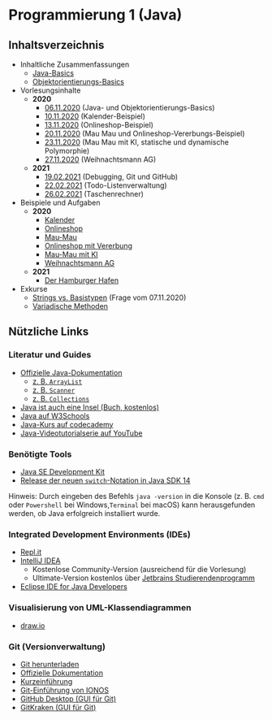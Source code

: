 # Programmierung 1 (Java)
## Inhaltsverzeichnis
- Inhaltliche Zusammenfassungen
    - [Java-Basics](Zusammenfassung/Java-Basics.md)
    - [Objektorientierungs-Basics](Zusammenfassung/OOP-Basics.md)
- Vorlesungsinhalte
    - **2020**
      - [06.11.2020](Vorlesungsinhalte/Vorlesung%2006.11.2020) (Java- und Objektorientierungs-Basics)
      - [10.11.2020](Vorlesungsinhalte/Vorlesung%2010.11.2020) (Kalender-Beispiel)
      - [13.11.2020](Vorlesungsinhalte/Vorlesung%2013.11.2020) (Onlineshop-Beispiel)
      - [20.11.2020](Vorlesungsinhalte/Vorlesung%2020.11.2020/javaintro) (Mau Mau und Onlineshop-Vererbungs-Beispiel)
      - [23.11.2020](Vorlesungsinhalte/Vorlesung%2023.11.2020/javaintro) (Mau Mau mit KI, statische und dynamische Polymorphie)
      - [27.11.2020](Vorlesungsinhalte/Vorlesung%2027.11.2020/) (Weihnachtsmann AG)
    - **2021**
      - [19.02.2021](https://github.com/wwi20ama-programmierung/test-repo) (Debugging, Git und GitHub)
      - [22.02.2021](https://github.com/wwi20ama-programmierung/todo-list) (Todo-Listenverwaltung)
      - [26.02.2021](https://github.com/wwi20ama-programmierung/taschenrechner) (Taschenrechner)
- Beispiele und Aufgaben
    - **2020**
      - [Kalender](Vorlesungsinhalte/Vorlesung%2010.11.2020)
      - [Onlineshop](Vorlesungsinhalte/Vorlesung%2013.11.2020)
      - [Mau-Mau](Vorlesungsinhalte/Vorlesung%2020.11.2020/javaintro/maumau)
      - [Onlineshop mit Vererbung](Vorlesungsinhalte/Vorlesung%2020.11.2020/javaintro/onlineshop/vererbung)
      - [Mau-Mau mit KI](Vorlesungsinhalte/Vorlesung%2023.11.2020/javaintro/maumau/ki)
      - [Weihnachtsmann AG](Vorlesungsinhalte/Vorlesung%2027.11.2020/)
    - **2021**
      - [Der Hamburger Hafen](Übungen/Hafen)
- Exkurse
    - [Strings vs. Basistypen](Exkurse/Strings%20vs.%20Basistypen.md) (Frage vom 07.11.2020)
    - [Variadische Methoden](Exkurse/Variadische%20Methoden.md)
    
## Nützliche Links

### Literatur und Guides
- [Offizielle Java-Dokumentation](https://docs.oracle.com/en/java/javase/15/)
    - [z. B. `ArrayList`](https://docs.oracle.com/en/java/javase/15/docs/api/java.base/java/util/ArrayList.html)
    - [z. B. `Scanner`](https://docs.oracle.com/en/java/javase/15/docs/api/java.base/java/util/Scanner.html)
    - [z. B. `Collections`](https://docs.oracle.com/en/java/javase/15/docs/api/java.base/java/util/Collections.html)
- [Java ist auch eine Insel (Buch, kostenlos)](http://openbook.rheinwerk-verlag.de/javainsel/)
- [Java auf W3Schools](https://www.w3schools.com/java/default.asp)
- [Java-Kurs auf codecademy](https://www.codecademy.com/learn/learn-java)
- [Java-Videotutorialserie auf YouTube](https://www.youtube.com/watch?v=EDDJQojQzyM&list=PLgZuSc7xewde9zlJjmbLci0w9lV5BbCHE)

### Benötigte Tools
- [Java SE Development Kit](https://www.oracle.com/java/technologies/javase-jdk15-downloads.html)
- [Release der neuen `switch`-Notation in Java SDK 14](https://openjdk.java.net/jeps/361)

Hinweis: Durch eingeben des Befehls `java -version` in die Konsole (z. B. `cmd` oder `Powershell` bei Windows,`Terminal` bei macOS) kann herausgefunden werden, ob Java erfolgreich installiert wurde.

### Integrated Development Environments (IDEs)
- [Repl.it](https://repl.it/)
- [IntelliJ IDEA](https://www.jetbrains.com/idea/)
    - Kostenlose Community-Version (ausreichend für die Vorlesung)
    - Ultimate-Version kostenlos über [Jetbrains Studierendenprogramm](https://www.jetbrains.com/community/education/#students)
- [Eclipse IDE for Java Developers](https://www.eclipse.org/downloads/packages/release/2020-09/r/eclipse-ide-java-developers)

### Visualisierung von UML-Klassendiagrammen
- [draw.io](https://app.diagrams.net/)

### Git (Versionverwaltung)
- [Git herunterladen](https://git-scm.com/downloads)
- [Offizielle Dokumentation](https://git-scm.com/doc)
- [Kurzeinführung](https://rogerdudler.github.io/git-guide/index.de.html)
- [Git-Einführung von IONOS](https://www.ionos.de/digitalguide/websites/web-entwicklung/git-tutorial/)
- [GitHub Desktop (GUI für Git)](https://desktop.github.com/)
- [GitKraken (GUI für Git)](https://www.gitkraken.com/)
